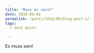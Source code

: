 ```yaml
---
title: 'Muss es sein?'
date: 2018-09-02
permalink: /posts/2018/09/blog-post-1/
tags:
  - test posts

---
```


Es muss sein!

